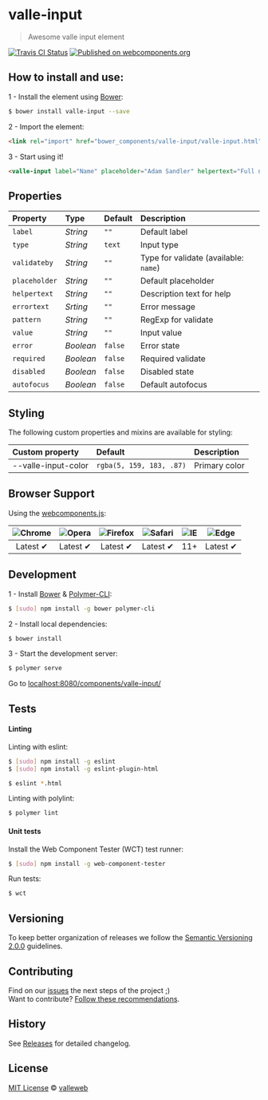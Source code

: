 # valle-input

> Awesome valle input element

[![Travis CI Status](https://travis-ci.org/valleweb/valle-input.svg?branch=master)](https://travis-ci.org/valleweb/valle-input)
[![Published on webcomponents.org](https://img.shields.io/badge/webcomponents.org-published-blue.svg)](https://www.webcomponents.org/element/valleweb/valle-input)

## How to install and use:

1 - Install the element using [Bower](http://bower.io/):

```sh
$ bower install valle-input --save
```

2 -  Import the element:

```html
<link rel="import" href="bower_components/valle-input/valle-input.html">
```

3 - Start using it!

<!--
```
<custom-element-demo>
  <template>
    <link rel="import" href="valle-input.html">
    <next-code-block></next-code-block>
  </template>
</custom-element-demo>
```
-->

```html
<valle-input label="Name" placeholder="Adam Sandler" helpertext="Full name"></valle-input>
```

## Properties

Property      | Type        | Default   | Description
:---          |:---         |:---       |:---
`label`       | *String*    | `""`      | Default label
`type`        | *String*    | `text`    | Input type
`validateby`  | *String*    | `""`      | Type for validate (available: `name`)
`placeholder` | *String*    | `""`      | Default placeholder
`helpertext`  | *String*    | `""`      | Description text for help
`errortext`   | *Srting*    | `""`      | Error message
`pattern`     | *String*    | `""`      | RegExp for validate
`value`       | *String*    | `""`      | Input value
`error`       | *Boolean*   | `false`   | Error state
`required`    | *Boolean*   | `false`   | Required validate
`disabled`    | *Boolean*   | `false`   | Disabled state
`autofocus`   | *Boolean*   | `false`   | Default autofocus

## Styling

The following custom properties and mixins are available for styling:

Custom property           | Default                   | Description
:---                      |:---                       |:---
--valle-input-color       | `rgba(5, 159, 183, .87)`  | Primary color


## Browser Support

Using the [webcomponents.js](https://github.com/WebComponents/webcomponentsjs):

 ![Chrome](https://cdnjs.cloudflare.com/ajax/libs/browser-logos/39.2.2/chrome/chrome_48x48.png) | ![Opera](https://cdnjs.cloudflare.com/ajax/libs/browser-logos/39.2.2/opera/opera_48x48.png) | ![Firefox](https://cdnjs.cloudflare.com/ajax/libs/browser-logos/39.2.2/firefox/firefox_48x48.png) | ![Safari](https://cdnjs.cloudflare.com/ajax/libs/browser-logos/39.2.2/safari/safari_48x48.png) |![IE](https://cdnjs.cloudflare.com/ajax/libs/browser-logos/39.2.2/archive/internet-explorer_9-11/internet-explorer_9-11_48x48.png) |  ![Edge](https://cdnjs.cloudflare.com/ajax/libs/browser-logos/39.2.2/edge/edge_48x48.png) |
:---: | :---: | :---: | :---: | :---: | :---: |
Latest ✔ | Latest ✔ | Latest ✔ | Latest ✔ | 11+ | Latest ✔

## Development

1 - Install [Bower](http://bower.io/) & [Polymer-CLI](https://www.polymer-project.org/1.0/docs/tools/polymer-cli):

```sh
$ [sudo] npm install -g bower polymer-cli
```

2 - Install local dependencies:

```sh
$ bower install
```

3 - Start the development server:

```sh
$ polymer serve
```

Go to [localhost:8080/components/valle-input/](http://localhost:8080/components/valle-input/)


## Tests

#### Linting

Linting with eslint:

```sh
$ [sudo] npm install -g eslint
$ [sudo] npm install -g eslint-plugin-html

$ eslint *.html
```

Linting with polylint:

```sh
$ polymer lint
```

#### Unit tests

Install the Web Component Tester (WCT) test runner:

```sh
$ [sudo] npm install -g web-component-tester
```

Run tests:

```sh
$ wct
```

## Versioning

To keep better organization of releases we follow the [Semantic Versioning 2.0.0](http://semver.org/) guidelines.

## Contributing

Find on our [issues](https://github.com/valleweb/valle-input/issues/) the next steps of the project ;)
<br>
Want to contribute? [Follow these recommendations](https://github.com/valleweb/valle-input/blob/master/CONTRIBUTING.md).

## History

See [Releases](https://github.com/valleweb/valle-input/releases) for detailed changelog.

## License

[MIT License](https://github.com/valleweb/valle-input/blob/master/LICENSE.md) © [valleweb](https://github.com/orgs/valleweb/people)
